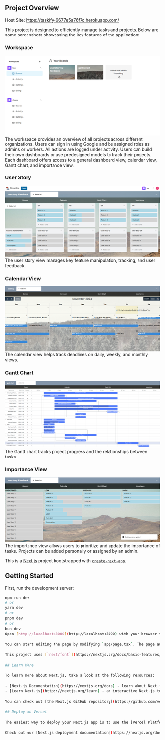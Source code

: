 ## Project Overview
Host Site: https://taskify-6677e5a76f7c.herokuapp.com/

This project is designed to efficiently manage tasks and projects. Below are some screenshots showcasing the key features of the application:

### Workspace
![Workspace](public/photo/workspace.png)
The workspace provides an overview of all projects across different organizations. Users can sign in using Google and be assigned roles as admins or workers. All actions are logged under activity. Users can build their own dashboards or use predesigned models to track their projects. Each dashboard offers access to a general dashboard view, calendar view, Gantt chart, and importance view.

### User Story
![User Story](public/photo/User%20Story%20.png)
The user story view manages key feature manipulation, tracking, and user feedback.

### Calendar View
![Calendar View](public/photo/calendar.png)
The calendar view helps track deadlines on daily, weekly, and monthly views.

### Gantt Chart
![Gantt Chart](public/photo/gantt%20chart.png)
The Gantt chart tracks project progress and the relationships between tasks.

### Importance View
![Importance View](public/photo/importance.png)
The importance view allows users to prioritize and update the importance of tasks. Projects can be added personally or assigned by an admin.

This is a [Next.js](https://nextjs.org/) project bootstrapped with [`create-next-app`](https://github.com/vercel/next.js/tree/canary/packages/create-next-app).

## Getting Started

First, run the development server:

```bash
npm run dev
# or
yarn dev
# or
pnpm dev
# or
bun dev
Open [http://localhost:3000](http://localhost:3000) with your browser to see the result.

You can start editing the page by modifying `app/page.tsx`. The page auto-updates as you edit the file.

This project uses [`next/font`](https://nextjs.org/docs/basic-features/font-optimization) to automatically optimize and load Inter, a custom Google Font.

## Learn More

To learn more about Next.js, take a look at the following resources:

- [Next.js Documentation](https://nextjs.org/docs) - learn about Next.js features and API.
- [Learn Next.js](https://nextjs.org/learn) - an interactive Next.js tutorial.

You can check out [the Next.js GitHub repository](https://github.com/vercel/next.js/) - your feedback and contributions are welcome!

## Deploy on Vercel

The easiest way to deploy your Next.js app is to use the [Vercel Platform](https://vercel.com/new?utm_medium=default-template&filter=next.js&utm_source=create-next-app&utm_campaign=create-next-app-readme) from the creators of Next.js.

Check out our [Next.js deployment documentation](https://nextjs.org/docs/deployment) for more details.
